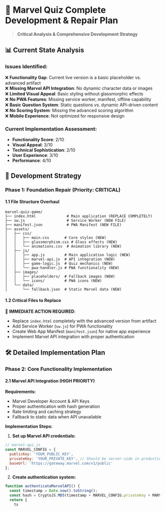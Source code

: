 # 🚀 Marvel Quiz Complete Development & Repair Plan

> **Critical Analysis & Comprehensive Development Strategy**

## 📊 Current State Analysis

### Issues Identified:

❌ **Functionality Gap**: Current live version is a basic placeholder vs. advanced artifact  
❌ **Missing Marvel API Integration**: No dynamic character data or images  
❌ **Limited Visual Appeal**: Basic styling without glassmorphic effects  
❌ **No PWA Features**: Missing service worker, manifest, offline capability  
❌ **Basic Question System**: Static questions vs. dynamic API-driven content  
❌ **No Scoring System**: Missing the advanced scoring algorithm  
❌ **Mobile Experience**: Not optimized for responsive design  

### Current Implementation Assessment:
- **Functionality Score**: 2/10
- **Visual Appeal**: 3/10
- **Technical Sophistication**: 2/10
- **User Experience**: 3/10
- **Performance**: 4/10

## 🎯 Development Strategy

### Phase 1: Foundation Repair (Priority: CRITICAL)

#### 1.1 File Structure Overhaul
```
marvel-quiz-game/
├── index.html              # Main application (REPLACE COMPLETELY)
├── sw.js                   # Service Worker (NEW FILE)
├── manifest.json           # PWA Manifest (NEW FILE)
├── assets/
│   ├── css/
│   │   ├── main.css       # Core styles (NEW)
│   │   ├── glassmorphism.css # Glass effects (NEW)
│   │   └── animations.css  # Animation library (NEW)
│   ├── js/
│   │   ├── app.js         # Main application logic (NEW)
│   │   ├── marvel-api.js  # API integration (NEW)
│   │   ├── game-logic.js  # Quiz mechanics (NEW)
│   │   └── pwa-handler.js # PWA functionality (NEW)
│   ├── images/
│   │   ├── placeholders/  # Fallback images (NEW)
│   │   └── icons/         # PWA icons (NEW)
│   └── data/
│       └── fallback.json  # Static Marvel data (NEW)
```

#### 1.2 Critical Files to Replace
🔴 **IMMEDIATE ACTION REQUIRED**:
- Replace `index.html` completely with the advanced version from artifact
- Add Service Worker (`sw.js`) for PWA functionality
- Create Web App Manifest (`manifest.json`) for native app experience
- Implement Marvel API integration with proper authentication

## 🛠️ Detailed Implementation Plan

### Phase 2: Core Functionality Implementation

#### 2.1 Marvel API Integration (HIGH PRIORITY)

**Requirements:**
- Marvel Developer Account & API Keys
- Proper authentication with hash generation
- Rate limiting and caching strategy
- Fallback to static data when API unavailable

**Implementation Steps:**

1. **Set up Marvel API credentials:**
```javascript
// marvel-api.js
const MARVEL_CONFIG = {
  publicKey: 'YOUR_PUBLIC_KEY',
  privateKey: 'YOUR_PRIVATE_KEY', // Should be server-side in production
  baseUrl: 'https://gateway.marvel.com/v1/public'
};
```

2. **Create authentication system:**
```javascript
function authenticateMarvelAPI() {
  const timestamp = Date.now().toString();
  const hash = CryptoJS.MD5(timestamp + MARVEL_CONFIG.privateKey + MARVEL_CONFIG.publicKey);
  return {
    ts